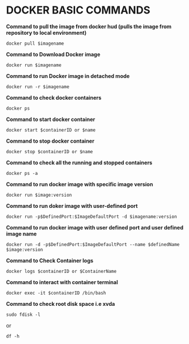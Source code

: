 # DOCKER BASIC COMMANDS

**Command to pull the image from docker hud (pulls the image from repository to local environment)**

```docker pull $imagename```

**Command to Download Docker image**

```docker run $imagename```

**Command to run Docker image in detached mode**

```docker run -r $imagename```

**Command to check docker containers**

```docker ps```

**Command to start docker container**

```docker start $containerID or $name```

**Command to stop docker container**

```docker stop $containerID or $name```

**Command to check all the running and stopped containers**

```docker ps -a```

**Command to run docker image with specific image version**

```docker run $image:version```

**Command to run doker image with user-defined port**

```docker run -p$DefinedPort:$ImageDefaultPort -d $imagename:version```

**Command to run  docker image with user defined port and user defined image name**

```docker run -d -p$DefinedPort:$ImageDefaultPort --name $definedName $image:version```

**Command to Check Container logs**

```docker logs $containerID or $ContainerName```

**Command to interact with container terminal**

```docker exec -it $containerID /bin/bash```

**Command to check root disk space i.e xvda**

```
sudo fdisk -l
````
or 
```
df -h
````
